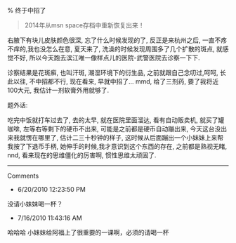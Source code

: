 % 终于中招了

> 2014年从msn space存档中重新恢复出来！

右腋下有块儿皮肤颜色很深, 忘了什么时候发现的了, 反正是来杭州之后, 一直不疼不痒的,我也没怎么在意, 夏天来了, 洗澡的时候发现周围多了几个扩散的斑点, 就感觉不好, 所以今天跑去滨江唯一像样点儿的医院-武警医院去诊察一下下.

诊察结果是花斑癣, 也叫汗斑, 潮湿环境下的衍生品, 之前就跟自己念叨过,呵呵, 长此以往, 不中招都不行, 现在看来, 早就中招了...
mmd, 给了三剂药, 要了我将近100大元, 我估计一剂软膏外用就够了.

题外话:

吃完中饭就打车过去了, 去的太早, 就在医院里面溜达, 看有自动贩卖机, 就买了罐咖啡, 左等右等剩下的硬币不出来, 可能是之前都是硬币自动蹦出来, 今天这台没出来我就愣在哪里了, 估计二三十秒钟的样子, 这时候从后面蹦出一个小妹妹上来帮我按了下退币手柄, 她伸手的时候,我才意识到这个东西的存在, 之前都是熟视无睹, nnd, 看来现在的思维僵化的厉害啊, 惯性思维太顽固了.



----------------------------------------------
Comments

- 6/20/2010 12:23:50 PM

没请小妹妹喝一杯？

- 7/16/2010 11:43:16 AM

哈哈哈 小妹妹给阿福上了很重要的一课啊，必须的请喝一杯
